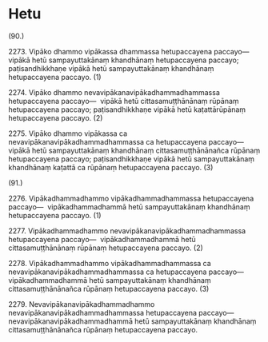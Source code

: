 # Hetu

(90.)

2273\. Vipāko dhammo vipākassa dhammassa hetupaccayena paccayo—  vipākā hetū sampayuttakānaṃ khandhānaṃ hetupaccayena paccayo; paṭisandhikkhaṇe vipākā hetū sampayuttakānaṃ khandhānaṃ hetupaccayena paccayo. (1)

2274\. Vipāko dhammo nevavipākanavipākadhammadhammassa hetupaccayena paccayo—  vipākā hetū cittasamuṭṭhānānaṃ rūpānaṃ hetupaccayena paccayo; paṭisandhikkhaṇe vipākā hetū kaṭattārūpānaṃ hetupaccayena paccayo. (2)

2275\. Vipāko dhammo vipākassa ca nevavipākanavipākadhammadhammassa ca hetupaccayena paccayo—  vipākā hetū sampayuttakānaṃ khandhānaṃ cittasamuṭṭhānānañca rūpānaṃ hetupaccayena paccayo; paṭisandhikkhaṇe vipākā hetū sampayuttakānaṃ khandhānaṃ kaṭattā ca rūpānaṃ hetupaccayena paccayo. (3)

(91.)

2276\. Vipākadhammadhammo vipākadhammadhammassa hetupaccayena paccayo—  vipākadhammadhammā hetū sampayuttakānaṃ khandhānaṃ hetupaccayena paccayo. (1)

2277\. Vipākadhammadhammo nevavipākanavipākadhammadhammassa hetupaccayena paccayo—  vipākadhammadhammā hetū cittasamuṭṭhānānaṃ rūpānaṃ hetupaccayena paccayo. (2)

2278\. Vipākadhammadhammo vipākadhammadhammassa ca nevavipākanavipākadhammadhammassa ca hetupaccayena paccayo—  vipākadhammadhammā hetū sampayuttakānaṃ khandhānaṃ cittasamuṭṭhānānañca rūpānaṃ hetupaccayena paccayo. (3)

2279\. Nevavipākanavipākadhammadhammo nevavipākanavipākadhammadhammassa hetupaccayena paccayo—  nevavipākanavipākadhammadhammā hetū sampayuttakānaṃ khandhānaṃ cittasamuṭṭhānānañca rūpānaṃ hetupaccayena paccayo.
